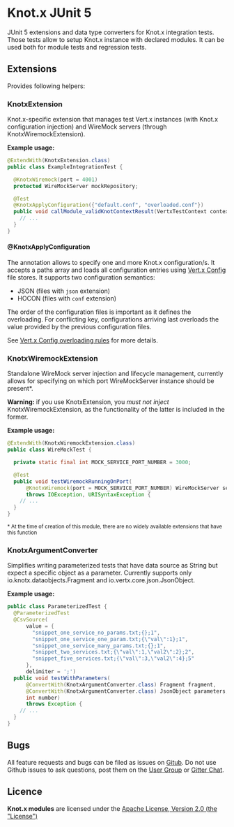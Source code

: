 # Knot.x JUnit 5
JUnit 5 extensions and data type converters for Knot.x integration tests. Those tests allow to setup
Knot.x instance with declared modules. It can be used both for module tests and regression tests.

## Extensions
Provides following helpers:

### KnotxExtension

Knot.x-specific extension that manages test Vert.x instances (with Knot.x configuration injection) 
and WireMock servers (through KnotxWiremockExtension).

**Example usage:**

```java
@ExtendWith(KnotxExtension.class)
public class ExampleIntegrationTest {

  @KnotxWiremock(port = 4001)
  protected WireMockServer mockRepository;

  @Test
  @KnotxApplyConfiguration({"default.conf", "overloaded.conf"})
  public void callModule_validKnotContextResult(VertxTestContext context, Vertx vertx) {
    // ...
  }
}
```

#### @KnotxApplyConfiguration
The annotation allows to specify one and more Knot.x configuration/s. It accepts a paths array and loads
all configuration entries using [Vert.x Config](https://vertx.io/docs/vertx-config/java/) file stores. 
It supports two configuration semantics:

- JSON (files with `json` extension)
- HOCON (files with `conf` extension)

The order of the configuration files is important as it defines the overloading. 
For conflicting key, configurations arriving last overloads the value provided by the previous 
configuration files.

See [Vert.x Config overloading rules](https://vertx.io/docs/vertx-config/java/#_overloading_rules) 
for more details.

### KnotxWiremockExtension

Standalone WireMock server injection and lifecycle management, currently allows for specifying on which port WireMockServer instance should be present*.

**Warning:** if you use KnotxExtension, you *must not inject* KnotxWiremockExtension, as the functionality of the latter is included in the former.

**Example usage:**

```java
@ExtendWith(KnotxWiremockExtension.class)
public class WireMockTest {

  private static final int MOCK_SERVICE_PORT_NUMBER = 3000;

  @Test
  public void testWiremockRunningOnPort(
      @KnotxWiremock(port = MOCK_SERVICE_PORT_NUMBER) WireMockServer server)
      throws IOException, URISyntaxException {
    // ...
  }
}
```

<sub>* At the time of creation of this module, there are no widely available extensions that have this function</sub>

### KnotxArgumentConverter

Simplifies writing parameterized tests that have data source as String but expect a specific object as a parameter. Currently supports only io.knotx.dataobjects.Fragment and io.vertx.core.json.JsonObject.

**Example usage:**

```java
public class ParameterizedTest {
  @ParameterizedTest
  @CsvSource(
      value = {
        "snippet_one_service_no_params.txt;{};1",
        "snippet_one_service_one_param.txt;{\"val\":1};1",
        "snippet_one_service_many_params.txt;{};1",
        "snippet_two_services.txt;{\"val\":1,\"val2\":2};2",
        "snippet_five_services.txt;{\"val\":3,\"val2\":4};5"
      },
      delimiter = ';')
  public void testWithParameters(
      @ConvertWith(KnotxArgumentConverter.class) Fragment fragment,
      @ConvertWith(KnotxArgumentConverter.class) JsonObject parameters,
      int number)
      throws Exception {
    // ...
  }
}
```

## Bugs
All feature requests and bugs can be filed as issues on [Gitub](https://github.com/Knotx/knotx-junit5/issues).
Do not use Github issues to ask questions, post them on the [User Group](https://groups.google.com/forum/#!forum/knotx) or [Gitter Chat](https://gitter.im/Knotx/Lobby).

## Licence
**Knot.x modules** are licensed under the [Apache License, Version 2.0 (the "License")](https://www.apache.org/licenses/LICENSE-2.0.txt)
